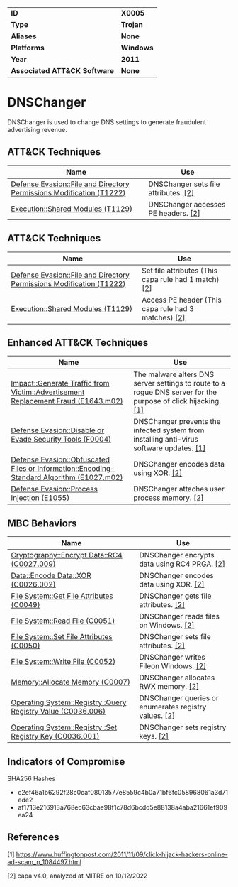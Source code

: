 <table>
<tr>
<td><b>ID</b></td>
<td><b>X0005</b></td>
</tr>
<tr>
<td><b>Type</b></td>
<td><b>Trojan</b></td>
</tr>
<tr>
<td><b>Aliases</b></td>
<td><b>None</b></td>
</tr>
<tr>
<td><b>Platforms</b></td>
<td><b>Windows</b></td>
</tr>
<tr>
<td><b>Year</b></td>
<td><b>2011</b></td>
</tr>
<tr>
<td><b>Associated ATT&CK Software</b></td>
<td><b>None</b></td>
</tr>
</table>


# DNSChanger

DNSChanger is used to change DNS settings to generate fraudulent advertising revenue.

## ATT&CK Techniques

|Name|Use|
|---|---|
|[Defense Evasion::File and Directory Permissions Modification (T1222)](https://attack.mitre.org/techniques/T1222)|DNSChanger sets file attributes. [[2]](#2)|
|[Execution::Shared Modules (T1129)](https://attack.mitre.org/techniques/T1129)|DNSChanger accesses PE headers. [[2]](#2)|

## ATT&CK Techniques

|Name|Use|
|---|---|
|[Defense Evasion::File and Directory Permissions Modification (T1222)](https://attack.mitre.org/techniques/T1222)|Set file attributes (This capa rule had 1 match) [[2]](#2)|
|[Execution::Shared Modules (T1129)](https://attack.mitre.org/techniques/T1129)|Access PE header (This capa rule had 3 matches) [[2]](#2)|

## Enhanced ATT&CK Techniques

|Name|Use|
|---|---|
|[Impact::Generate Traffic from Victim::Advertisement Replacement Fraud (E1643.m02)](../impact/generate-traffic-from-victim.md)|The malware alters DNS server settings to route to a rogue DNS server for the purpose of click hijacking. [[1]](#1)|
|[Defense Evasion::Disable or Evade Security Tools (F0004)](../defense-evasion/disable-or-evade-security-tools.md)|DNSChanger prevents the infected system from installing anti-virus software updates. [[1]](#1)|
|[Defense Evasion::Obfuscated Files or Information::Encoding-Standard Algorithm (E1027.m02)](../defense-evasion/obfuscated-files-or-information.md)|DNSChanger encodes data using XOR. [[2]](#2)|
|[Defense Evasion::Process Injection (E1055)](../defense-evasion/process-injection.md)|DNSChanger attaches user process memory. [[2]](#2)|

## MBC Behaviors

|Name|Use|
|---|---|
|[Cryptography::Encrypt Data::RC4 (C0027.009)](../micro-behaviors/cryptography/encrypt-data.md)|DNSChanger encrypts data using RC4 PRGA. [[2]](#2)|
|[Data::Encode Data::XOR (C0026.002)](../micro-behaviors/data/encode-data.md)|DNSChanger encodes data using XOR. [[2]](#2)|
|[File System::Get File Attributes (C0049)](../micro-behaviors/file-system/get-file-attributes.md)|DNSChanger gets file attributes. [[2]](#2)|
|[File System::Read File (C0051)](../micro-behaviors/file-system/read-file.md)|DNSChanger reads files on Windows. [[2]](#2)|
|[File System::Set File Attributes (C0050)](../micro-behaviors/file-system/set-file-attributes.md)|DNSChanger sets file attributes. [[2]](#2)|
|[File System::Write File (C0052)](../micro-behaviors/file-system/writes-file.md)|DNSChanger writes Fileon Windows. [[2]](#2)|
|[Memory::Allocate Memory (C0007)](../micro-behaviors/memory/allocate-memory.md)|DNSChanger allocates RWX memory. [[2]](#2)|
|[Operating System::Registry::Query Registry Value (C0036.006)](../micro-behaviors/operating-system/registry.md)|DNSChanger queries or enumerates registry values. [[2]](#2)|
|[Operating System::Registry::Set Registry Key (C0036.001)](../micro-behaviors/operating-system/registry.md)|DNSChanger sets registry keys. [[2]](#2)|

## Indicators of Compromise

SHA256 Hashes
- c2ef46a1b6292f28c0caf08013577e8559c4b0a71bf6fc058968061a3d71ede2
- af1713e216913a768ec63cbae98f1c78d6bcdd5e88138a4aba21661ef909ea24

## References

<a name="1">[1]</a> https://www.huffingtonpost.com/2011/11/09/click-hijack-hackers-online-ad-scam_n_1084497.html

<a name="2">[2]</a> capa v4.0, analyzed at MITRE on 10/12/2022

